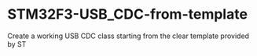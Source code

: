 # STM32F3-USB_CDC-from-template
Create a working USB CDC class starting from the clear template provided by ST
